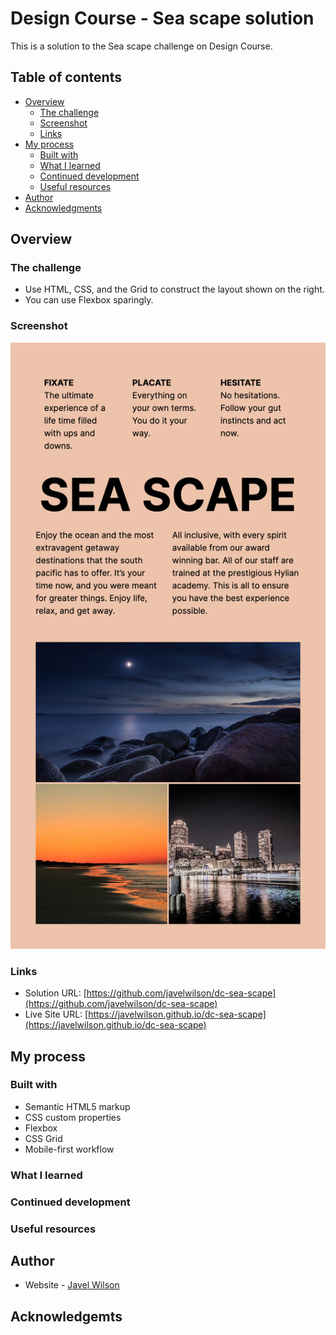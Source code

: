 # Design Course - Sea scape solution

This is a solution to the Sea scape challenge on Design Course.

## Table of contents

- [Overview](#overview)
  - [The challenge](#the-challenge)
  - [Screenshot](#screenshot)
  - [Links](#links)
- [My process](#my-process)
  - [Built with](#built-with)
  - [What I learned](#what-i-learned)
  - [Continued development](#continued-development)
  - [Useful resources](#useful-resources)
- [Author](#author)
- [Acknowledgments](#acknowledgments)


## Overview

### The challenge

- Use HTML, CSS, and the Grid to construct the layout shown on the right.
- You can use Flexbox sparingly.

### Screenshot

![](./screenshot.png)

### Links

- Solution URL: [https://github.com/javelwilson/dc-sea-scape](https://github.com/javelwilson/dc-sea-scape)
- Live Site URL: [https://javelwilson.github.io/dc-sea-scape](https://javelwilson.github.io/dc-sea-scape)

## My process

### Built with

- Semantic HTML5 markup
- CSS custom properties
- Flexbox
- CSS Grid
- Mobile-first workflow

### What I learned

### Continued development

### Useful resources

## Author

- Website - [Javel Wilson](https://javelwilson.com)

## Acknowledgemts